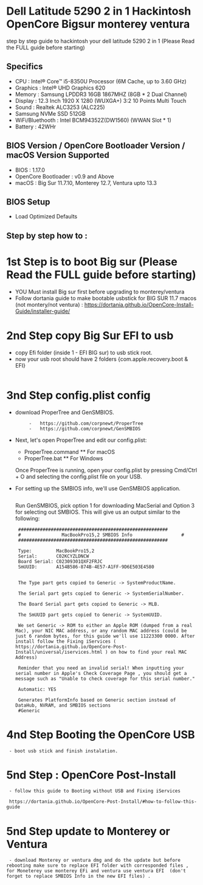 # Dell Latitude 5290 2 in 1 Hackintosh OpenCore Bigsur monterey ventura
 step by step guide to hackintosh your dell latitude 5290 2 in 1  (Please Read the FULL guide before starting)

## Specifics

- CPU : Intel® Core™ i5-8350U Processor (6M Cache, up to 3.60 GHz)
- Graphics : Intel® UHD Graphics 620
- Memory : Samsung LPDDR3 16GB 1867MHZ (8GB * 2 Dual Channel)
- Display : 12.3 Inch 1920 X 1280 (WUXGA+) 3:2 10 Points Multi Touch
- Sound : Realtek ALC3253 (ALC225)
- Samsung NVMe SSD 512GB
- WiFi/Bluethooth : Intel BCM94352Z(DW1560) (WWAN Slot * 1)
- Battery : 42WHr


## BIOS Version / OpenCore Bootloader Version / macOS Version Supported

- BIOS : 1.17.0
- OpenCore Bootloader : v0.9 and Above
- macOS : Big Sur 11.7.10, Monterey 12.7, Ventura upto 13.3


## BIOS Setup

- Load Optimized Defaults

## Step by step how to :

# 1st Step is to boot Big sur (Please Read the FULL guide before starting)
 - YOU Must install Big sur first before upgrading to monterey/ventura 
 - Follow dortania guide to make bootable usbstick for BIG SUR 11.7 macos (not montery/not ventura)  : https://dortania.github.io/OpenCore-Install-Guide/installer-guide/
# 2nd Step copy Big Sur EFI to usb
 - copy Efi folder (inside 1 - EFI BIG sur) to usb stick root.
 - now your usb root should have 2 folders {com.apple.recovery.boot & EFI}

<img src="https://dortania.github.io/OpenCore-Install-Guide/assets/img/com-efi-done.a6fb730e.png" alt="">

# 3nd Step config.plist config
 - download ProperTree and GenSMBIOS.

            -   https://github.com/corpnewt/ProperTree
            -   https://github.com/corpnewt/GenSMBIOS
            
 - Next, let's open ProperTree and edit our config.plist:

    * ProperTree.command
      ** For macOS
    * ProperTree.bat
      ** For Windows

    Once ProperTree is running, open your config.plist by pressing Cmd/Ctrl + O and selecting the config.plist file on your USB.

 - For setting up the SMBIOS info, we'll use GenSMBIOS application.

    
    <img src="https://dortania.github.io/OpenCore-Install-Guide/assets/img/smbios.35dd8ead.png" alt="">

    Run GenSMBIOS, pick option 1 for downloading MacSerial and Option 3 for selecting out SMBIOS. 
    This will give us an output similar to the following:

        #######################################################
        #               MacBookPro15,2 SMBIOS Info                  #
        #######################################################

        Type:         MacBookPro15,2
        Serial:       C02KCYZLDNCW
        Board Serial: C02309301QXF2FRJC
        SmUUID:       A154B586-874B-4E57-A1FF-9D6E503E4580


        The Type part gets copied to Generic -> SystemProductName.

        The Serial part gets copied to Generic -> SystemSerialNumber.

        The Board Serial part gets copied to Generic -> MLB.

        The SmUUID part gets copied to Generic -> SystemUUID.

        We set Generic -> ROM to either an Apple ROM (dumped from a real Mac), your NIC MAC address, or any random MAC address (could be just 6 random bytes, for this guide we'll use 11223300 0000. After install follow the Fixing iServices ( https://dortania.github.io/OpenCore-Post-Install/universal/iservices.html ) on how to find your real MAC Address)

        Reminder that you need an invalid serial! When inputting your serial number in Apple's Check Coverage Page , you should get a message such as "Unable to check coverage for this serial number."

        Automatic: YES

        Generates PlatformInfo based on Generic section instead of DataHub, NVRAM, and SMBIOS sections
        #Generic

# 4nd Step Booting the OpenCore USB

     - boot usb stick and finish instalation.

# 5nd Step : OpenCore Post-Install
     - follow this guide to Booting without USB and Fixing iServices
     
     https://dortania.github.io/OpenCore-Post-Install/#how-to-follow-this-guide

# 5nd Step update to Monterey or Ventura
    
     - download Monterey or ventura dmg and do the update but before rebooting make sure to replace EFI folder with corresponded files , for Moneterey use monterey EFi and ventura use ventura EFI  (don't forget to replace SMBIOS Info in the new EFI files) .
